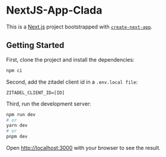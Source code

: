 # NextJS-App-Clada

This is a [Next.js](https://nextjs.org/) project bootstrapped with [`create-next-app`](https://github.com/vercel/next.js/tree/canary/packages/create-next-app).

## Getting Started

First, clone the project and install the dependencies:

```bash
npm ci
```

Second, add the zitadel client id in a `.env.local file`:

```env
ZITADEL_CLIENT_ID=[ID]
```

Third, run the development server:

```bash
npm run dev
# or
yarn dev
# or
pnpm dev
```

Open [http://localhost:3000](http://localhost:3000) with your browser to see the result.

